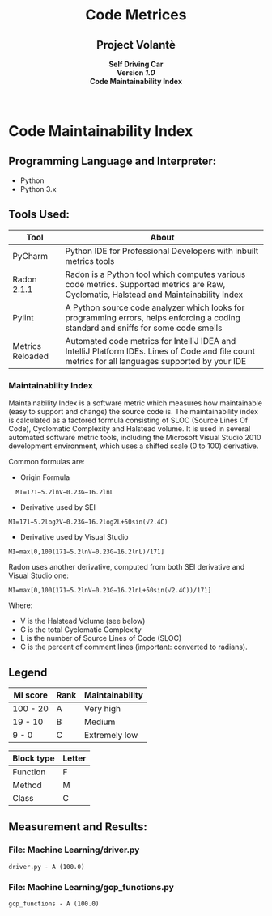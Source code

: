 <div align=center>
  <h1>Code Metrices</h1>
  <h2>Project Volantè</h2>
  <b> Self Driving Car </b><br />
  <b> Version <i>1.0</i></b><br />
  <b> Code Maintainability Index </b><br />
</div><br /><br />

# Code Maintainability Index

## Programming Language and Interpreter:

- Python 
- Python 3.x

## Tools Used:

| Tool | About 
| --- | --- |
| PyCharm | Python IDE for Professional Developers with inbuilt metrics tools | 
| Radon 2.1.1 | Radon is a Python tool which computes various code metrics. Supported metrics are Raw, Cyclomatic, Halstead and Maintainability Index|
| Pylint | A Python source code analyzer which looks for programming errors, helps enforcing a coding standard and sniffs for some code smells  |
| Metrics Reloaded | Automated code metrics for IntelliJ IDEA and IntelliJ Platform IDEs. Lines of Code and file count metrics for all languages supported by your IDE |

### Maintainability Index

Maintainability Index is a software metric which measures how maintainable (easy to support and change) the source code is. The maintainability index is calculated as a factored formula consisting of SLOC (Source Lines Of Code), Cyclomatic Complexity and Halstead volume. It is used in several automated software metric tools, including the Microsoft Visual Studio 2010 development environment, which uses a shifted scale (0 to 100) derivative.

Common formulas are:

- Origin Formula 
```
  MI=171−5.2lnV−0.23G−16.2lnL  
```
- Derivative used by SEI
```
MI=171−5.2log2V−0.23G−16.2log2L+50sin(√2.4C)
```
- Derivative used by Visual Studio
```
MI=max[0,100(171−5.2lnV−0.23G−16.2lnL)/171]
```

Radon uses another derivative, computed from both SEI derivative and Visual Studio one:

```
MI=max[0,100(171−5.2lnV−0.23G−16.2lnL+50sin(√2.4C))/171]
```

Where:

- V is the Halstead Volume (see below)
- G is the total Cyclomatic Complexity
- L is the number of Source Lines of Code (SLOC)
- C is the percent of comment lines (important: converted to radians).

## Legend

| MI score | Rank |	Maintainability |
| --- | --- | --- |
| 100 - 20 | A | Very high |
| 19 - 10 |	B |	Medium |
| 9 - 0 | C | Extremely low |

| Block type | Letter |
| --- | --- |
| Function | F |
| Method | M |
| Class | C |

## Measurement and Results:

### File: Machine Learning/driver.py

```
driver.py - A (100.0)
```
### File: Machine Learning/gcp_functions.py

```
gcp_functions - A (100.0)
```



